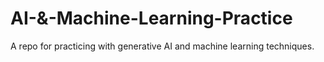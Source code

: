 # AI-&-Machine-Learning-Practice
A repo for practicing with generative AI and machine learning techniques.
